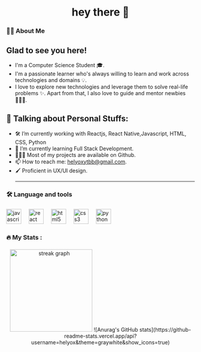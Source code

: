
###

<h1 align="center">hey there 👋</h1>

###

<h3 align="left">👩‍💻  About Me</h3>

###

<h2 style="font-weight: bold;">Glad to see you here!</h2>
<ul align="left">
  <li>I'm a Computer Science Student 🎓.</li>
  <li>I'm a passionate learner who's always willing to learn and work across technologies and domains 💡.</li>
  <li>I love to explore new technologies and leverage them to solve real-life problems ✨. Apart from that, I also love to guide and mentor newbies 👨🏻‍💻.</li>
</ul>

###

<h2 style="font-weight: bold;"> 🚀 Talking about Personal Stuffs:</h2>
<ul align="left">
  <li>🛠   I’m currently working with Reactjs, React Native,Javascript, HTML, CSS, Python</li>
  <li>🚀   I’m currently learning Full Stack Development.</li>
  <li>👨🏻‍💻   Most of my projects are available on Github.</li>
  <li>📫   How to reach me: <a href="mailto:helyoxytbb@gmail.com">helyoxytbb@gmail.com</a>.</li>
  <li>🖌️   Proficient in UX/UI design.</li>
  <hr style="border-color: blue;">
</ul>


<h3 align="left">🛠 Language and tools</h3>

###

<div align="left">
  <img src="https://cdn.jsdelivr.net/gh/devicons/devicon/icons/javascript/javascript-original.svg" height="40" alt="javascript logo"  />
  <img width="12" />
  <img src="https://cdn.jsdelivr.net/gh/devicons/devicon/icons/react/react-original.svg" height="40" alt="react logo"  />
  <img width="12" />
  <img src="https://cdn.jsdelivr.net/gh/devicons/devicon/icons/html5/html5-original.svg" height="40" alt="html5 logo"  />
  <img width="12" />
  <img src="https://cdn.jsdelivr.net/gh/devicons/devicon/icons/css3/css3-original.svg" height="40" alt="css3 logo"  />
  <img width="12" />
  <img src="https://cdn.jsdelivr.net/gh/devicons/devicon/icons/python/python-original.svg" height="40" alt="python logo"  />
</div>

###

<h3 align="left">🔥   My Stats :</h3>

###

<div align="center">
  <img src="https://streak-stats.demolab.com?user=Helyox&locale=en&mode=daily&theme=dark&hide_border=false&border_radius=5&order=3" height="220" alt="streak graph"  />
  ![Anurag's GitHub stats](https://github-readme-stats.vercel.app/api?username=helyox&theme=graywhite&show_icons=true)
</div>

###
